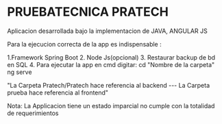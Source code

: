 # PRUEBATECNICA PRATECH

Aplicacion desarrollada bajo la implementacion de JAVA, ANGULAR JS

Para la ejecucion correcta de la app es indispensable : 

1.Framework Spring Boot
2. Node Js(opcional)
3. Restaurar backup de bd en SQL 
4. Para ejecutar la app en cmd digitar: cd "Nombre de la carpeta"    ng serve

"La Carpeta Pratech/Pratech hace referencia al backend  --- La Carpeta prueba hace referencia al frontend"

Nota: La Applicacion tiene un estado imparcial no cumple con la totalidad de requerimientos



